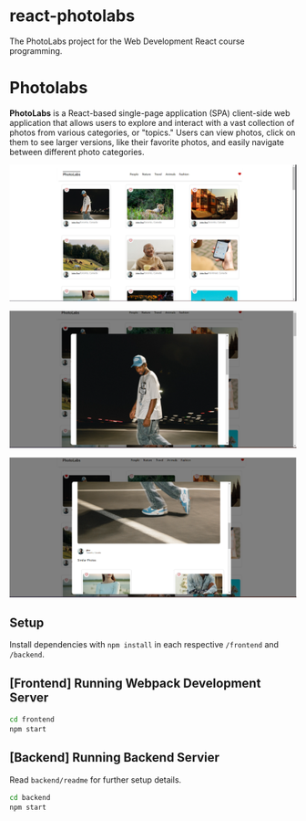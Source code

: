 # react-photolabs
The PhotoLabs project for the Web Development React course programming.

# Photolabs
**PhotoLabs** is a React-based single-page application (SPA) client-side web application that allows users to explore and interact with a vast collection of photos from various categories, or "topics." Users can view photos, click on them to see larger versions, like their favorite photos, and easily navigate between different photo categories.

!["Screenshot of Home Page"](https://github.com/Yordanosbeger/photolabs-starter/blob/main/frontend/docs/photo_lab.png)

!["Screenshot of Photo details modal"](https://github.com/Yordanosbeger/photolabs-starter/blob/main/frontend/docs/photo_lab_fav.png)

!["Screenshoot of Similar photos"](https://github.com/Yordanosbeger/photolabs-starter/blob/main/frontend/docs/photo_lab_similarPh.png)
## Setup

Install dependencies with `npm install` in each respective `/frontend` and `/backend`.

## [Frontend] Running Webpack Development Server

```sh
cd frontend
npm start
```

## [Backend] Running Backend Servier

Read `backend/readme` for further setup details.

```sh
cd backend
npm start
```